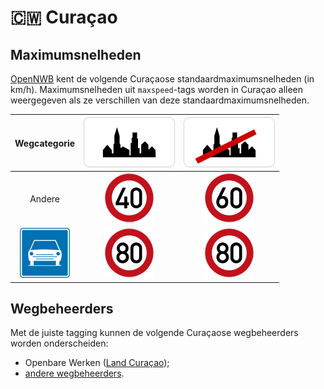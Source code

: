 # 🇨🇼 Curaçao

Maximumsnelheden
----------------

[OpenNWB](../README.md) kent de volgende Curaçaose standaardmaximumsnelheden (in km/h).
Maximumsnelheden uit `maxspeed`-tags worden in Curaçao alleen weergegeven als ze verschillen van deze standaardmaximumsnelheden.

| Wegcategorie | ![Binnen de bebouwde kom (bibeko)](urban/yes.svg) | ![Buiten de bebouwde kom](urban/no.svg) |
| :----------: | :-----------------------------------------------: | :-------------------------------------: |
| Andere | ![40](maxspeed/40.svg) | ![60](maxspeed/60.svg) |
| ![Autoweg (AW)](highway/AW.svg) | ![80](maxspeed/80.svg) | ![80](maxspeed/80.svg) |

Wegbeheerders
-------------

Met de juiste tagging kunnen de volgende Curaçaose wegbeheerders worden onderscheiden:

* Openbare Werken ([Land Curaçao](../road-operators/landen.md));
* [andere wegbeheerders](../road-operators/other.md).
